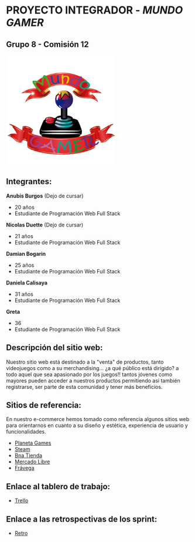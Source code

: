 # PROYECTO INTEGRADOR - ***MUNDO GAMER***

## Grupo 8 - Comisión 12
![logotipo](public/img/logo.png)
## Integrantes:
 
 **Anubis Burgos** (Dejo de cursar)
- 20 años
- Estudiante de Programación Web Full Stack

**Nicolas Duette** (Dejo de cursar)
- 21 años
- Estudiante de Programación Web Full Stack

**Damian Bogarin**
- 25 años
- Estudiante de Programación Web Full Stack

**Daniela Calisaya**
- 31 años
- Estudiante de Programación Web Full Stack

**Greta**
- 36    
- Estudiante de Programación Web Full Stack

## Descripción del sitio web:
Nuestro sitio web está destinado a la "venta" de productos, tanto videojuegos como a su merchandising... ¿a qué público está dirigido? a todo aquel que sea apasionado por los juegos!! tantos jóvenes como mayores pueden acceder a nuestros productos permitiendo asi también registrarse, ser parte de esta comunidad y tener más beneficios.

## Sitios de referencia:

En nuestro e-commerce hemos tomado como referencia algunos sitios web para orientarnos en cuanto a su diseño y estética, experiencia de usuario y funcionalidades.

- [Planeta Games](https://planetagames.com.ar)
- [Steam](https://store.steampowered.com)
- [Bna Tienda](https://tiendabna.com.ar)
- [Mercado Libre](https://www.mercadolibre.com.ar)
- [Frávega](https://www.fravega.com)

## Enlace al tablero de trabajo: 

- [Trello](https://trello.com/b/fbcDp5NK/grupo-8)

## Enlace a las retrospectivas de los sprint:

- [Retro](resources/retro.md)